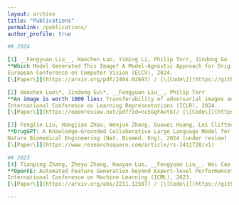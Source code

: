 ```yaml
---
layout: archive
title: "Publications"
permalink: /publications/
author_profile: true

## 2024

[1] __Fengyuan Liu__, Haochen Luo, Yiming Li, Philip Torr, Jindong Gu
**Which Model Generated This Image? A Model-Agnostic Approach for Origin Attribution**  
European Conference on Computer Vision (ECCV), 2024.  
[\[Paper\]](https://arxiv.org/pdf/2404.02697) / [\[Code\]](https://github.com/uwFengyuan/OCC-CLIP) 

[2] Haochen Luo\*, Jindong Gu\*, __Fengyuan Liu__, Philip Torr  
**An image is worth 1000 lies: Transferability of adversarial images across prompts on vision-language models**  
International Conference on Learning Representations (ICLR), 2024.  
[\[Paper\]](https://openreview.net/pdf?id=nc5GgFAvtk)/ [\[Code\]](https://github.com/Haochen-Luo/CroPA) 

[3] Fenglin Liu, Hongjian Zhou, Wenjun Zhang, Guowei Huang, Lei Clifton, David Eyre, Haochen Luo, __Fengyuan Liu__, Kim Branson, Patrick Schwab, Xian Wu, Yefeng Zheng, Anshul Thakur, and David A. Clifton 
**DrugGPT: A Knowledge-Grounded Collaborative Large Language Model for Faithful and Evidence-based Drug Analysis**   
Nature Biomedical Engineering (Nat. Biomed. Eng), 2024 (under review)
[\[Paper\]](https://www.researchsquare.com/article/rs-3411728/v1)

## 2023 
[4] Tianping Zhang, Zheyu Zhang, Haoyan Luo, __Fengyuan Liu__, Wei Cao, Jian Li                  
**OpenFE: Automated Feature Generation beyond Expert-level Performance**   
International Conference on Machine Learning (ICML), 2023.     
[\[Paper\]](https://arxiv.org/abs/2211.12507) / [\[Code\]](https://github.com/IIIS-Li-Group/OpenFE) 

---
```



